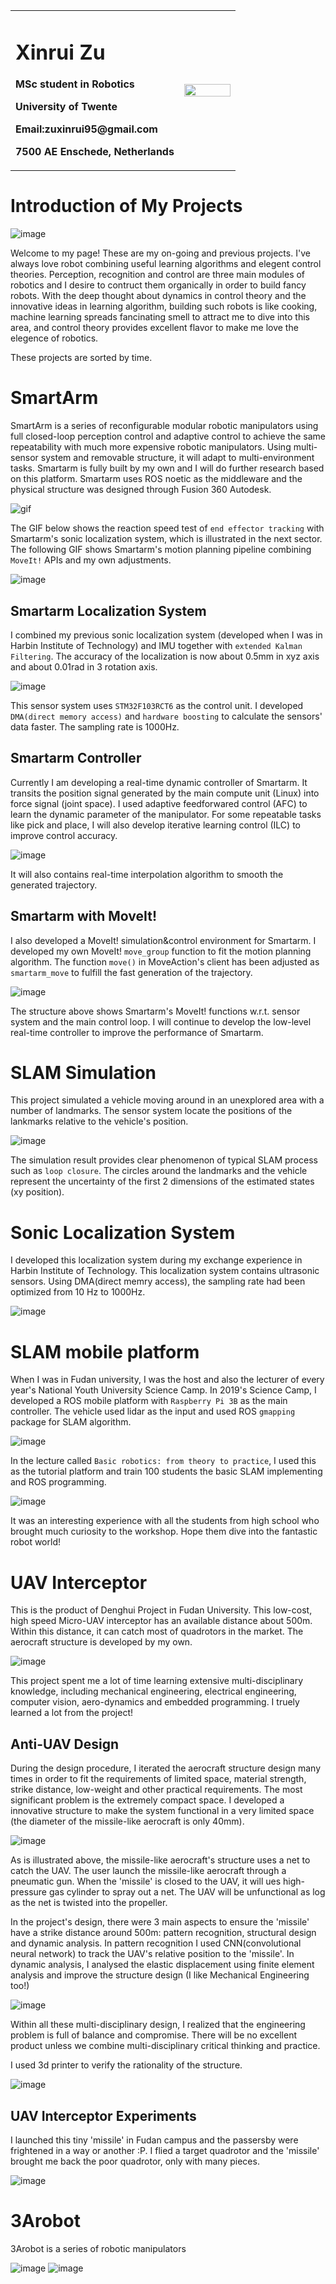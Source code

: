 <table border="0">
  <tr>
    <td width="75%">
      <h1>Xinrui Zu</h1>
      <p><b>MSc student in Robotics</b></p>
      <p><b>University of Twente</b></p>
      <p><b>Email:zuxinrui95@gmail.com</b></p>
      <p><b>7500 AE Enschede, Netherlands</b></p>
    </td>
    <td width="25%">
      <img src="/zuxinrui.png" width="100%">
    </td>
  </tr>
</table>

# Introduction of My Projects

![image](/img/projects.png)

Welcome to my page! These are my on-going and previous projects. I've always love robot combining useful learning algorithms and elegent control theories. Perception, recognition and control are three main modules of robotics and I desire to contruct them organically in order to build fancy robots. With the deep thought about dynamics in control theory and the innovative ideas in learning algorithm, building such robots is like cooking, machine learning spreads fancinating smell to attract me to dive into this area, and control theory provides excellent flavor to make me love the elegence of robotics.

These projects are sorted by time.

# SmartArm

SmartArm is a series of reconfigurable modular robotic manipulators using full closed-loop perception control and adaptive control to achieve the same repeatability with much more expensive robotic manipulators. Using multi-sensor system and removable structure, it will adapt to multi-environment tasks. Smartarm is fully built by my own and I will do further research based on this platform. Smartarm uses ROS noetic as the middleware and the physical structure was designed through Fusion 360 Autodesk.

![gif](/img/smartarm2.gif)

The GIF below shows the reaction speed test of `end effector tracking` with Smartarm's sonic localization system, which is illustrated in the next sector. The following GIF shows Smartarm's motion planning pipeline combining `MoveIt!` APIs and my own adjustments.

![image](/img/smartarm_track.png)

## Smartarm Localization System

I combined my previous sonic localization system (developed when I was in Harbin Institute of Technology) and IMU together with `extended Kalman Filtering`. The accuracy of the localization is now about 0.5mm in xyz axis and about 0.01rad in 3 rotation axis.

![image](/img/sonic_array.png)

This sensor system uses `STM32F103RCT6` as the control unit. I developed `DMA(direct memory access)` and `hardware boosting` to calculate the sensors' data faster. The sampling rate is 1000Hz.

## Smartarm Controller

Currently I am developing a real-time dynamic controller of Smartarm. It transits the position signal generated by the main compute unit (Linux) into force signal (joint space). I used adaptive feedforwared control (AFC) to learn the dynamic parameter of the manipulator. For some repeatable tasks like pick and place, I will also develop iterative learning control (ILC) to improve control accuracy.

![image](/img/afc.png)

It will also contains real-time interpolation algorithm to smooth the generated trajectory.

## Smartarm with MoveIt!

I also developed a MoveIt! simulation&control environment for Smartarm. I developed my own MoveIt! `move_group` function to fit the motion planning algorithm. The function `move()` in MoveAction's client has been adjusted as `smartarm_move` to fulfill the fast generation of the trajectory.

![image](/img/smartarm_moveit.png)

The structure above shows Smartarm's MoveIt! functions w.r.t. sensor system and the main control loop. I will continue to develop the low-level real-time controller to improve the performance of Smartarm.

# SLAM Simulation

This project simulated a vehicle moving around in an unexplored area with a number of landmarks. The sensor system locate the positions of the lankmarks relative to the vehicle's position.

![image](/img/slam_simulation.gif)

The simulation result provides clear phenomenon of typical SLAM process such as `loop closure`. The circles around the landmarks and the vehicle represent the uncertainty of the first 2 dimensions of the estimated states (xy position).

# Sonic Localization System

I developed this localization system during my exchange experience in Harbin Institute of Technology. This localization system contains ultrasonic sensors. Using DMA(direct memry access), the sampling rate had been optimized from 10 Hz to 1000Hz.

![image](/img/localization.JPG)

# SLAM mobile platform

When I was in Fudan university, I was the host and also the lecturer of every year's National Youth University Science Camp. In 2019's Science Camp, I developed a ROS mobile platform with `Raspberry Pi 3B` as the main controller. The vehicle used lidar as the input and used ROS `gmapping` package for SLAM algorithm.

![image](/img/mobile_platform2.jpg)

In the lecture called `Basic robotics: from theory to practice`, I used this as the tutorial platform and train 100 students the basic SLAM implementing and ROS programming.

![image](/img/science_camp.jpg)

It was an interesting experience with all the students from high school who brought much curiosity to the workshop. Hope them dive into the fantastic robot world!

# UAV Interceptor

This is the product of Denghui Project in Fudan University. This low-cost, high speed Micro-UAV interceptor has an available distance about 500m. Within this distance, it can catch most of quadrotors in the market. The aerocraft structure is developed by my own.

![image](/img/uav1.png)

This project spent me a lot of time learning extensive multi-disciplinary knowledge, including mechanical engineering, electrical engineering, computer vision, aero-dynamics and embedded programming. I truely learned a lot from the project!

## Anti-UAV Design

During the design procedure, I iterated the aerocraft structure design many times in order to fit the requirements of limited space, material strength, strike distance, low-weight and other practical requirements. The most significant problem is the extremely compact space. I developed a innovative structure to make the system functional in a very limited space (the diameter of the missile-like aerocraft is only 40mm).

![image](/img/uav2.png)

As is illustrated above, the missile-like aerocraft's structure uses a net to catch the UAV. The user launch the missile-like aerocraft through a pneumatic gun. When the 'missile' is closed to the UAV, it will ues high-pressure gas cylinder to spray out a net. The UAV will be unfunctional as log as the net is twisted into the propeller.

In the project's design, there were 3 main aspects to ensure the 'missile' have a strike distance around 500m: pattern recognition, structural design and dynamic analysis. In pattern recognition I used CNN(convolutional neural network) to track the UAV's relative position to the 'missile'. In dynamic analysis, I analysed the elastic displacement using finite element analysis and improve the structure design (I like Mechanical Engineering too!)

![image](/img/uav3.png)

Within all these multi-disciplinary design, I realized that the engineering problem is full of balance and compromise. There will be no excellent product unless we combine multi-disciplinary critical thinking and practice.

I used 3d printer to verify the rationality of the structure.

![image](/img/interceptor.JPG)

## UAV Interceptor Experiments

I launched this tiny 'missile' in Fudan campus and the passersby were frightened in a way or another :P. I flied a target quadrotor and the 'missile' brought me back the poor quadrotor, only with many pieces.

![image](/img/uav4.png)

# 3Arobot

3Arobot is a series of robotic manipulators 

![image](/img/3arobot1.png)
![image](/img/3arobot2.png)


